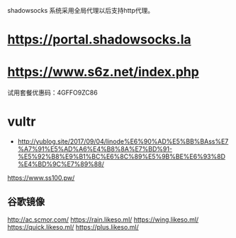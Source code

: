 shadowsocks
    系统采用全局代理以后支持http代理。

# https://portal.shadowsocks.la


# https://www.s6z.net/index.php
试用套餐优惠码：4GFFO9ZC86



# vultr


* http://yublog.site/2017/09/04/linode%E6%90%AD%E5%BB%BAss%E7%A7%91%E5%AD%A6%E4%B8%8A%E7%BD%91-%E5%92%B8%E9%B1%BC%E6%8C%89%E5%9B%BE%E6%93%8D%E4%BD%9C%E7%89%88/


https://www.ss100.pw/



## 谷歌镜像

http://ac.scmor.com/
https://rain.likeso.ml/
https://wing.likeso.ml/
https://quick.likeso.ml/
https://plus.likeso.ml/



